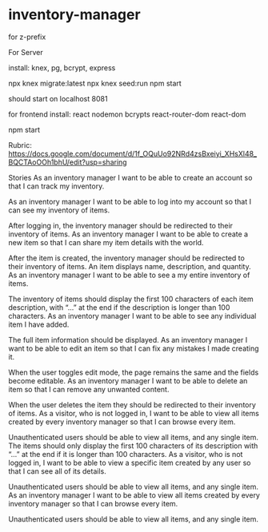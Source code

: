 # inventory-manager
for z-prefix

For Server

install:
knex,
pg,
bcrypt,
express

npx knex migrate:latest
npx knex seed:run
npm start

should start on localhost 8081


for frontend
install:
react
nodemon
bcrypts
react-router-dom
react-dom

npm start





Rubric: https://docs.google.com/document/d/1f_OQuUo92NRd4zsBxeiyi_XHsXl48_BQCTAoOOh1bhU/edit?usp=sharing

Stories
As an inventory manager I want to be able to create an account so that I can track my inventory.

As an inventory manager I want to be able to log into my account so that I can see my inventory of items.

After logging in, the inventory manager should be redirected to their inventory of items.
As an inventory manager I want to be able to create a new item so that I can share my item details with the world.

After the item is created, the inventory manager should be redirected to their inventory of items.
An item displays name, description, and quantity.
As an inventory manager I want to be able to see a my entire inventory of items.

The inventory of items should display the first 100 characters of each item description, with “...” at the end if the description is longer than 100 characters.
As an inventory manager I want to be able to see any individual item I have added.

The full item information should be displayed.
As an inventory manager I want to be able to edit an item so that I can fix any mistakes I made creating it.

When the user toggles edit mode, the page remains the same and the fields become editable.
As an inventory manager I want to be able to delete an item so that I can remove any unwanted content.

When the user deletes the item they should be redirected to their inventory of items.
As a visitor, who is not logged in, I want to be able to view all items created by every inventory manager so that I can browse every item.

Unauthenticated users should be able to view all items, and any single item.
The items should only display the first 100 characters of its description with “...” at the end if it is longer than 100 characters.
As a visitor, who is not logged in, I want to be able to view a specific item created by any user so that I can see all of its details.

Unauthenticated users should be able to view all items, and any single item.
As an inventory manager I want to be able to view all items created by every inventory manager so that I can browse every item.

Unauthenticated users should be able to view all items, and any single item.